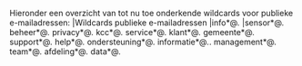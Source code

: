 Hieronder een overzicht van tot nu toe onderkende wildcards voor publieke e-mailadressen:
|Wildcards publieke e-mailadressen 
|info*@*.*
|sensor*@*.*
beheer*@*.*
privacy*@*.*
kcc*@*.*
service*@*.*
klant*@*.*
gemeente*@*.*
support*@*.*
help*@*.*
ondersteuning*@*.*
informatie*@*.*.
management*@*.*
team*@*.*
afdeling*@*.*
data*@*.*
